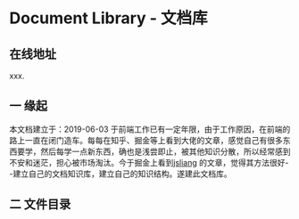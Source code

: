 # Document Library - 文档库


## 在线地址
xxx.

## 一 缘起
本文档建立于：2019-06-03
于前端工作已有一定年限，由于工作原因，在前端的路上一直在闭门造车。每每在知乎、掘金等上看到大佬的文章，感觉自己有很多东西要学，然后每学一点新东西，确也是浅尝即止，被其他知识分散，所以经常感到不安和迷茫，担心被市场淘汰。今于掘金上看到[jsliang](https://juejin.im/user/584613ba128fe10058b3cf68) 的文章，觉得其方法很好--建立自己的文档知识库，建立自己的知识结构。遂建此文档库。

## 二 文件目录


